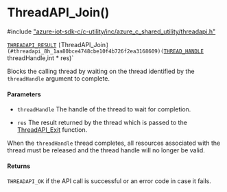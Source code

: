 # ThreadAPI_Join()

\#include ["azure-iot-sdk-c/c-utility/inc/azure_c_shared_utility/threadapi.h"](../iot-c-ref-threadapi-h.md)  

[`THREADAPI_RESULT`](#threadapi_8h_1a040c14bc535115c79e2f9daa57d268bd) `[`ThreadAPI_Join`](#threadapi_8h_1aa80bce4748cbe10f4b726f2ea3168609)(`[`THREAD_HANDLE`](#threadapi_8h_1a51f9e04bbea1ebd9fd7281a2f2a4fbf3) threadHandle,int * res)`

Blocks the calling thread by waiting on the thread identified by the `threadHandle` argument to complete.

#### Parameters
* `threadHandle` The handle of the thread to wait for completion. 

* `res` The result returned by the thread which is passed to the [ThreadAPI_Exit](#threadapi_8h_1a304fd6867f922d6321f36569d1769d04) function.

When the `threadHandle` thread completes, all resources associated with the thread must be released and the thread handle will no longer be valid.

#### Returns
`THREADAPI_OK` if the API call is successful or an error code in case it fails.


